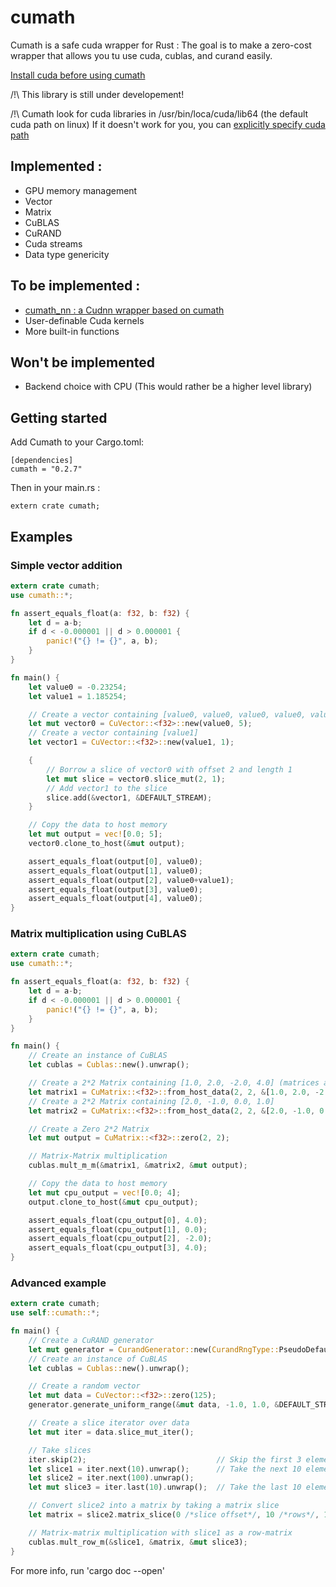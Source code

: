 # cumath

Cumath is a safe cuda wrapper for Rust : The goal is to make a zero-cost wrapper that allows you tu use cuda, cublas, and curand easily.

[Install cuda before using cumath](https://developer.nvidia.com/cuda-toolkit)

/!\ This library is still under developement!

/!\ Cumath look for cuda libraries in /usr/bin/loca/cuda/lib64 (the default cuda path on linux)
    If it doesn't work for you, you can [explicitly specify cuda path](https://stackoverflow.com/questions/26246849/how-to-i-tell-rust-where-to-look-for-a-static-library)


## Implemented :

- GPU memory management
- Vector
- Matrix
- CuBLAS
- CuRAND
- Cuda streams
- Data type genericity

## To be implemented :

- [cumath_nn : a Cudnn wrapper based on cumath](https://github.com/Ltei/cumath_nn)
- User-definable Cuda kernels
- More built-in functions

## Won't be implemented

- Backend choice with CPU (This would rather be a higher level library)

## Getting started

Add Cumath to your Cargo.toml:

    [dependencies]
    cumath = "0.2.7"

Then in your main.rs :

    extern crate cumath;


## Examples

### Simple vector addition

```rust
extern crate cumath;
use cumath::*;

fn assert_equals_float(a: f32, b: f32) {
    let d = a-b;
    if d < -0.000001 || d > 0.000001 {
        panic!("{} != {}", a, b);
    }
}

fn main() {
    let value0 = -0.23254;
    let value1 = 1.185254;

    // Create a vector containing [value0, value0, value0, value0, value0]
    let mut vector0 = CuVector::<f32>::new(value0, 5);
    // Create a vector containing [value1]
    let vector1 = CuVector::<f32>::new(value1, 1);

    {
        // Borrow a slice of vector0 with offset 2 and length 1
        let mut slice = vector0.slice_mut(2, 1);
        // Add vector1 to the slice
        slice.add(&vector1, &DEFAULT_STREAM);
    }

    // Copy the data to host memory
    let mut output = vec![0.0; 5];
    vector0.clone_to_host(&mut output);

    assert_equals_float(output[0], value0);
    assert_equals_float(output[1], value0);
    assert_equals_float(output[2], value0+value1);
    assert_equals_float(output[3], value0);
    assert_equals_float(output[4], value0);
}

```

### Matrix multiplication using CuBLAS 

```rust
extern crate cumath;
use cumath::*;

fn assert_equals_float(a: f32, b: f32) {
    let d = a-b;
    if d < -0.000001 || d > 0.000001 {
        panic!("{} != {}", a, b);
    }
}

fn main() {
    // Create an instance of CuBLAS
    let cublas = Cublas::new().unwrap();

    // Create a 2*2 Matrix containing [1.0, 2.0, -2.0, 4.0] (matrices are row-ordered)
    let matrix1 = CuMatrix::<f32>::from_host_data(2, 2, &[1.0, 2.0, -2.0, 4.0]);
    // Create a 2*2 Matrix containing [2.0, -1.0, 0.0, 1.0]
    let matrix2 = CuMatrix::<f32>::from_host_data(2, 2, &[2.0, -1.0, 0.0, 1.0]);

    // Create a Zero 2*2 Matrix
    let mut output = CuMatrix::<f32>::zero(2, 2);

    // Matrix-Matrix multiplication
    cublas.mult_m_m(&matrix1, &matrix2, &mut output);

    // Copy the data to host memory
    let mut cpu_output = vec![0.0; 4];
    output.clone_to_host(&mut cpu_output);

    assert_equals_float(cpu_output[0], 4.0);
    assert_equals_float(cpu_output[1], 0.0);
    assert_equals_float(cpu_output[2], -2.0);
    assert_equals_float(cpu_output[3], 4.0);
}
```

### Advanced example

```rust
extern crate cumath;
use self::cumath::*;

fn main() {
    // Create a CuRAND generator
    let mut generator = CurandGenerator::new(CurandRngType::PseudoDefault).unwrap();
    // Create an instance of CuBLAS
    let cublas = Cublas::new().unwrap();

    // Create a random vector
    let mut data = CuVector::<f32>::zero(125);
    generator.generate_uniform_range(&mut data, -1.0, 1.0, &DEFAULT_STREAM);

    // Create a slice iterator over data
    let mut iter = data.slice_mut_iter();

    // Take slices
    iter.skip(2);                             // Skip the first 3 elements
    let slice1 = iter.next(10).unwrap();      // Take the next 10 elements
    let slice2 = iter.next(100).unwrap();
    let mut slice3 = iter.last(10).unwrap();  // Take the last 10 elements

    // Convert slice2 into a matrix by taking a matrix slice
    let matrix = slice2.matrix_slice(0 /*slice offset*/, 10 /*rows*/, 10 /*cols*/);

    // Matrix-matrix multiplication with slice1 as a row-matrix
    cublas.mult_row_m(&slice1, &matrix, &mut slice3);
}
```

For more info, run 'cargo doc --open'
